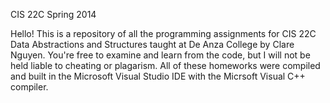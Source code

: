 CIS 22C 
Spring 2014

Hello! This is a repository of all the programming assignments for CIS 22C Data Abstractions and Structures taught at De Anza College by Clare Nguyen. You're free to examine and learn from the code, but I will not be held liable to cheating or plagarism. All of these homeworks were compiled and built in the Microsoft Visual Studio IDE with the Micrsoft Visual C++ compiler.
